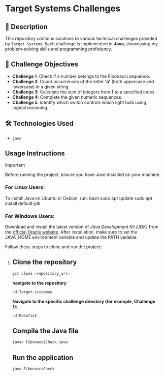 #  Target Systems Challenges

## 📜 Description
This repository contains solutions to various technical challenges provided by `Target Systems`. Each challenge is implemented in **Java**, showcasing my problem-solving skills and programming proficiency.

## 🎯 Challenge Objectives
- **Challenge 1**: Check if a number belongs to the Fibonacci sequence.
- **Challenge 2**: Count occurrences of the letter **'a'** (both uppercase and lowercase) in a given string.
- **Challenge 3**: Calculate the sum of integers from **1** to a specified index.
- **Challenge 4**: Complete the given numeric sequences.
- **Challenge 5**: Identify which switch controls which light bulb using logical reasoning.

## 🛠️ Technologies Used
- `java`

##  Usage Instructions

> [!IMPORTANT]
> Before running the project, ensure you have *Java* installed on your machine. 
> 
> ### For Linux Users:
> To install Java on Ubuntu or Debian, run:
> bash
> sudo apt update
> sudo apt install default-jdk
> 
> 
> ### For Windows Users:
> Download and install the latest version of *Java Development Kit (JDK)* from the [official Oracle website](https://www.oracle.com/java/technologies/javase-jdk11-downloads.html). 
> After installation, make sure to set the JAVA_HOME environment variable and update the PATH variable.
> 
Follow these steps to clone and run the project:

1. ## Clone the repository
   ```bash
   git clone <repository_url>
   ```
   **navigate to the repository**
   ```bash
   cd Target-sistemas
   ```
   **Navigate to the specific challenge directory (for example, Challenge 1):**
   ```bash
   cd Desafio1
   ```
   ## Compile the Java file
    ```bash
   javac FibonacciCheck.java
    ```
    ## Run the application
    ```bash
    java FibonacciCheck
   ```
   
